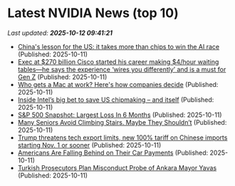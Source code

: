 # Latest NVIDIA News (top 10)
_Last updated: **2025-10-12 09:41:21**_

- [China's lesson for the US: it takes more than chips to win the AI race](https://finance.yahoo.com/news/chinas-lesson-us-takes-more-093000938.html) (Published: 2025-10-11)
- [Exec at $270 billion Cisco started his career making $4/hour waiting tables—he says the experience ‘wires you differently’ and is a must for Gen Z](https://fortune.com/2025/10/11/cisco-chief-product-officer-jeetu-patel-rags-to-riches-service-industry-job-helped-rise-to-c-suite-lesson-for-gen-z/) (Published: 2025-10-11)
- [Who gets a Mac at work? Here's how companies decide](https://www.theregister.com/2025/10/11/who_gets_mac_at_work/) (Published: 2025-10-11)
- [Inside Intel’s big bet to save US chipmaking – and itself](https://www.irishtimes.com/business/2025/10/11/inside-intels-big-bet-to-save-us-chipmaking-and-itself/) (Published: 2025-10-11)
- [S&P 500 Snapshot: Largest Loss In 6 Months](https://biztoc.com/x/f87605be9bb681d6) (Published: 2025-10-11)
- [Many Seniors Avoid Climbing Stairs. Maybe They Shouldn’t](https://biztoc.com/x/08e9089ec20d6c7e) (Published: 2025-10-11)
- [Trump threatens tech export limits, new 100% tariff on Chinese imports starting Nov. 1 or sooner](https://biztoc.com/x/aaa92ab41dedf457) (Published: 2025-10-11)
- [Americans Are Falling Behind on Their Car Payments](https://biztoc.com/x/bce1de5b5c200882) (Published: 2025-10-11)
- [Turkish Prosecutors Plan Misconduct Probe of Ankara Mayor Yavas](https://biztoc.com/x/8a846d84483f4df4) (Published: 2025-10-11)
